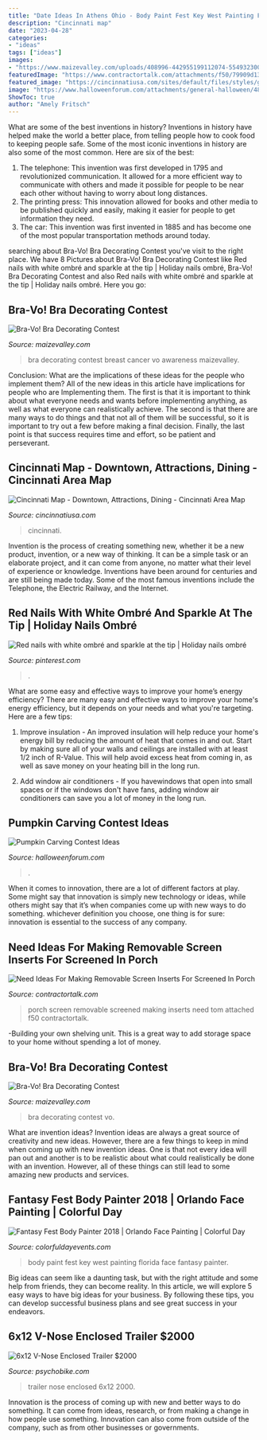```yaml
---
title: "Date Ideas In Athens Ohio - Body Paint Fest Key West Painting Florida Face Fantasy Painter"
description: "Cincinnati map"
date: "2023-04-28"
categories:
- "ideas"
tags: ["ideas"]
images:
- "https://www.maizevalley.com/uploads/408996-442955199112074-554932300-n-xl.jpg"
featuredImage: "https://www.contractortalk.com/attachments/f50/79909d1350522403-need-ideas-making-removable-screen-inserts-screened-porch-0927021026.jpg"
featured_image: "https://cincinnatiusa.com/sites/default/files/styles/grid_photo/public/cusa_map.gif?itok=NDtBnCY9"
image: "https://www.halloweenforum.com/attachments/general-halloween/480905d1505853541-pumpkin-carving-contest-ideas-img_6638_1505853535116.jpg"
ShowToc: true
author: "Amely Fritsch"
---
```



What are some of the best inventions in history?
Inventions in history have helped make the world a better place, from telling people how to cook food to keeping people safe. Some of the most iconic inventions in history are also some of the most common. Here are six of the best: 
1. The telephone: This invention was first developed in 1795 and revolutionized communication. It allowed for a more efficient way to communicate with others and made it possible for people to be near each other without having to worry about long distances. 
2. The printing press: This innovation allowed for books and other media to be published quickly and easily, making it easier for people to get information they need. 
3. The car: This invention was first invented in 1885 and has become one of the most popular transportation methods around today.

	

		
searching about Bra-Vo! Bra Decorating Contest you've visit to the right place. We have 8 Pictures about Bra-Vo! Bra Decorating Contest like Red nails with white ombré and sparkle at the tip | Holiday nails ombré, Bra-Vo! Bra Decorating Contest and also Red nails with white ombré and sparkle at the tip | Holiday nails ombré. Here you go:
		
    
## Bra-Vo! Bra Decorating Contest

<img loading=lazy src="https://www.maizevalley.com/uploads/562141-442954842445443-1336116485-n-xl.jpg" onerror="this.onerror=null;this.src='https://tse4.mm.bing.net/th?id=OIP.4NJ9O7bGOh2hzuIt_sJgQgHaEL&amp;pid=15.1';" alt="Bra-Vo! Bra Decorating Contest">

_Source: maizevalley.com_

>bra decorating contest breast cancer vo awareness maizevalley. 

	

Conclusion: What are the implications of these ideas for the people who implement them?
All of the new ideas in this article have implications for people who are Implementing them. The first is that it is important to think about what everyone needs and wants before implementing anything, as well as what everyone can realistically achieve. The second is that there are many ways to do things and that not all of them will be successful, so it is important to try out a few before making a final decision. Finally, the last point is that success requires time and effort, so be patient and perseverant.

    
## Cincinnati Map - Downtown, Attractions, Dining - Cincinnati Area Map

<img loading=lazy src="https://cincinnatiusa.com/sites/default/files/styles/grid_photo/public/cusa_map.gif?itok=NDtBnCY9" onerror="this.onerror=null;this.src='https://tse4.mm.bing.net/th?id=OIP.lIgei1uP1hz8tY4DtK9apwAAAA&amp;pid=15.1';" alt="Cincinnati Map - Downtown, Attractions, Dining - Cincinnati Area Map">

_Source: cincinnatiusa.com_

>cincinnati. 

	

Invention is the process of creating something new, whether it be a new product, invention, or a new way of thinking. It can be a simple task or an elaborate project, and it can come from anyone, no matter what their level of experience or knowledge. Inventions have been around for centuries and are still being made today. Some of the most famous inventions include the Telephone, the Electric Railway, and the Internet.

    
## Red Nails With White Ombré And Sparkle At The Tip | Holiday Nails Ombré

<img loading=lazy src="https://i.pinimg.com/736x/9f/fe/7e/9ffe7e849b8a63f9025ed564b51ee3ac.jpg" onerror="this.onerror=null;this.src='https://tse3.mm.bing.net/th?id=OIP.YSb3Et1vh5SriRjNzP_VTwHaJ3&amp;pid=15.1';" alt="Red nails with white ombré and sparkle at the tip | Holiday nails ombré">

_Source: pinterest.com_

>. 

	

What are some easy and effective ways to improve your home’s energy efficiency?
There are many easy and effective ways to improve your home's energy efficiency, but it depends on your needs and what you're targeting. Here are a few tips:
1. Improve insulation - An improved insulation will help reduce your home's energy bill by reducing the amount of heat that comes in and out. Start by making sure all of your walls and ceilings are installed with at least 1/2 inch of R-Value. This will help avoid excess heat from coming in, as well as save money on your heating bill in the long run.

2. Add window air conditioners - If you havewindows that open into small spaces or if the windows don't have fans, adding window air conditioners can save you a lot of money in the long run.

    
## Pumpkin Carving Contest Ideas

<img loading=lazy src="https://www.halloweenforum.com/attachments/general-halloween/480905d1505853541-pumpkin-carving-contest-ideas-img_6638_1505853535116.jpg" onerror="this.onerror=null;this.src='https://tse2.mm.bing.net/th?id=OIP.xWp5zs9uZ1sfVHA7Lp5lPAAAAA&amp;pid=15.1';" alt="Pumpkin Carving Contest Ideas">

_Source: halloweenforum.com_

>. 

	

When it comes to innovation, there are a lot of different factors at play. Some might say that innovation is simply new technology or ideas, while others might say that it’s when companies come up with new ways to do something. whichever definition you choose, one thing is for sure: innovation is essential to the success of any company.

    
## Need Ideas For Making Removable Screen Inserts For Screened In Porch

<img loading=lazy src="https://www.contractortalk.com/attachments/f50/79909d1350522403-need-ideas-making-removable-screen-inserts-screened-porch-0927021026.jpg" onerror="this.onerror=null;this.src='https://tse1.mm.bing.net/th?id=OIP.knuSfZVOMnXujmhsKettYgHaJ4&amp;pid=15.1';" alt="Need Ideas For Making Removable Screen Inserts For Screened In Porch">

_Source: contractortalk.com_

>porch screen removable screened making inserts need tom attached f50 contractortalk. 

	

-Building your own shelving unit. This is a great way to add storage space to your home without spending a lot of money.

    
## Bra-Vo! Bra Decorating Contest

<img loading=lazy src="https://www.maizevalley.com/uploads/408996-442955199112074-554932300-n-xl.jpg" onerror="this.onerror=null;this.src='https://tse1.mm.bing.net/th?id=OIP.vrNMUWnqY1P7TYTHmX7c7AHaEL&amp;pid=15.1';" alt="Bra-Vo! Bra Decorating Contest">

_Source: maizevalley.com_

>bra decorating contest vo. 

	

What are invention ideas?
Invention ideas are always a great source of creativity and new ideas. However, there are a few things to keep in mind when coming up with new invention ideas. One is that not every idea will pan out and another is to be realistic about what could realistically be done with an invention. However, all of these things can still lead to some amazing new products and services.

    
## Fantasy Fest Body Painter 2018 | Orlando Face Painting | Colorful Day

<img loading=lazy src="https://colorfuldayevents.com/wp-content/florida-face-painter/fantasy-fest/body-paint-key-west.jpg" onerror="this.onerror=null;this.src='https://tse1.mm.bing.net/th?id=OIP.5TUIKkI5wpT4datFH1u5lQAAAA&amp;pid=15.1';" alt="Fantasy Fest Body Painter 2018 | Orlando Face Painting | Colorful Day">

_Source: colorfuldayevents.com_

>body paint fest key west painting florida face fantasy painter. 

	

Big ideas can seem like a daunting task, but with the right attitude and some help from friends, they can become reality. In this article, we will explore 5 easy ways to have big ideas for your business. By following these tips, you can develop successful business plans and see great success in your endeavors.

    
## 6x12 V-Nose Enclosed Trailer $2000

<img loading=lazy src="https://www.psychobike.com/forums/attachments/garage-sale/91505d1343479946t-6x12-nose-enclosed-trailer-2000-trailer-black2.jpg" onerror="this.onerror=null;this.src='https://tse4.mm.bing.net/th?id=OIP.EFRQfWd1uHyM2btS0j-RogHaJ5&amp;pid=15.1';" alt="6x12 V-Nose Enclosed Trailer $2000">

_Source: psychobike.com_

>trailer nose enclosed 6x12 2000. 

	

Innovation is the process of coming up with new and better ways to do something. It can come from ideas, research, or from making a change in how people use something. Innovation can also come from outside of the company, such as from other businesses or governments.

